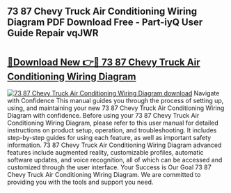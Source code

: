 ## 73 87 Chevy Truck Air Conditioning Wiring Diagram PDF Download Free - Part-iyQ User Guide Repair vqJWR

# <h2><a href="http://dfp5c2n.blite.top/?on=73+87+Chevy+Truck+Air+Conditioning+Wiring+Diagram">🔗Download New 👉🔴 73 87 Chevy Truck Air Conditioning Wiring Diagram</a></h2>

[![73 87 Chevy Truck Air Conditioning Wiring Diagram download](https://i.imgur.com/lujVjoI.png)](http://dfp5c2n.blite.top/?on=73+87+Chevy+Truck+Air+Conditioning+Wiring+Diagram)
Navigate with Confidence This manual guides you through the process of setting up, using, and maintaining your new 73 87 Chevy Truck Air Conditioning Wiring Diagram with confidence. Before using your 73 87 Chevy Truck Air Conditioning Wiring Diagram, please refer to this user manual for detailed instructions on product setup, operation, and troubleshooting. It includes step-by-step guides for using each feature, as well as important safety information. 73 87 Chevy Truck Air Conditioning Wiring Diagram advanced features include augmented reality, customizable profiles, automatic software updates, and voice recognition, all of which can be accessed and customized through the user interface. Your Success is Our Goal 73 87 Chevy Truck Air Conditioning Wiring Diagram. We are committed to providing you with the tools and support you need.
